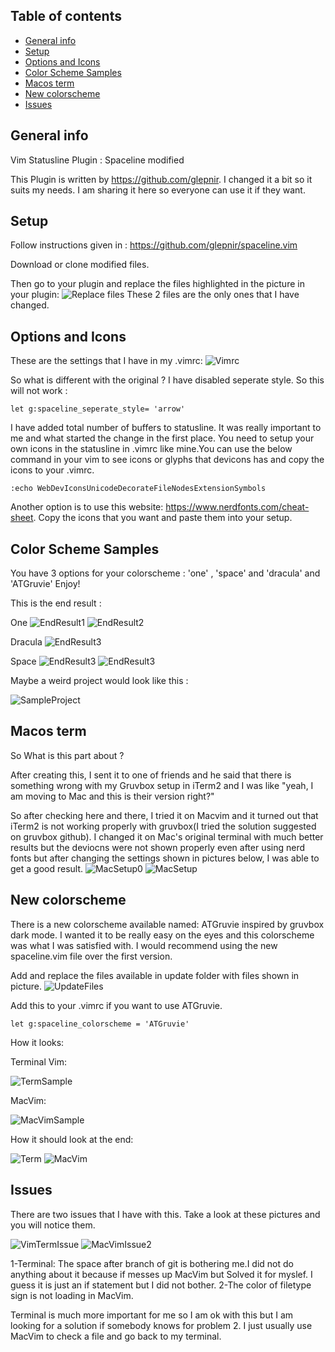 ## Table of contents
* [General info](#general-info)
* [Setup](#setup)
* [Options and Icons](#options-and-icons)
* [Color Scheme Samples](#color-scheme-samples)
* [Macos term](#macos-term)
* [New colorscheme](#new-colorscheme)
* [Issues](#issues)

## General info
Vim Statusline Plugin : Spaceline modified

This Plugin is written by https://github.com/glepnir. 
I changed it a bit so it suits my needs. I am sharing it here so everyone can use it if they want.

## Setup
Follow instructions given in : https://github.com/glepnir/spaceline.vim

Download or clone modified files.

Then go to your plugin and replace  the files highlighted in the picture in your plugin:
![Replace files](Images/ReplaceFiles.png)
These 2 files are the only ones that I have changed.

## Options and Icons
These are the settings that I have in my .vimrc:
![Vimrc](Images/Vimrc.png)

So what is different with the original ? 
I have disabled seperate style. So this will not work :
```
let g:spaceline_seperate_style= 'arrow'
```
I have added total number of buffers to statusline. It was really important to me and what started the change in the first place. 
You need to setup your own icons in the statusline in .vimrc like mine.You can use the below command in your vim to see icons or glyphs that devicons has and
copy the icons to your .vimrc.
```
:echo WebDevIconsUnicodeDecorateFileNodesExtensionSymbols
```
Another option is to use this website: https://www.nerdfonts.com/cheat-sheet. 
Copy the icons that you want and paste them into your setup.

## Color Scheme Samples
You have 3 options for your colorscheme : 'one' , 'space' and 'dracula' and 'ATGruvie'
Enjoy!  

This is the end result :

One
![EndResult1](Images/EndResult1.png)
![EndResult2](Images/EndResult2.png)

Dracula
![EndResult3](Images/EndResult3.png)

Space
![EndResult3](Images/EndResult4.png)
![EndResult3](Images/EndResult5.png)

Maybe a weird project would look like this :

![SampleProject](Images/SampleProject.png)


## Macos term
So What is this part about ?

After creating this, I sent it to one of friends and he said that there is something wrong with my Gruvbox setup in iTerm2 and I was like "yeah, I am moving to Mac and this is their version right?"

So after checking here and there, I tried it on Macvim and it turned out that iTerm2 is not working properly with gruvbox(I tried the solution suggested on gruvbox github). I changed it on Mac's original terminal with much better results but the deviocns were not shown properly even after using nerd fonts but after changing the settings shown in pictures below, I was able to
get a good result.
![MacSetup0](Images/MacSetup0.png)
![MacSetup](Images/MacSetup.png)

## New colorscheme
There is a new colorscheme available named: ATGruvie inspired by gruvbox dark mode. I wanted it to be really easy on the eyes and this colorscheme was what I was satisfied with. I would recommend using the new spaceline.vim file over the first version.

Add and replace the files available in update folder with files shown in picture.
![UpdateFiles](Images/UpdateFiles.png)

Add this to your .vimrc if you want to use ATGruvie.

```
let g:spaceline_colorscheme = 'ATGruvie'
```
How it looks:

Terminal Vim:

![TermSample](Images/TermSample.png)

MacVim:

![MacVimSample](Images/MacVimSample.png)

How it should look at the end:

![Term](Images/Term.png)
![MacVim](Images/MacVim.png)



## Issues

There are two issues that I have with this. Take a look at these pictures and you will notice them. 

![VimTermIssue](VimTermIssue.png)
![MacVimIssue2](Images/MacVimIssue2.png)

1-Terminal: The space after branch of git is bothering me.I did not do anything about it because if messes up MacVim but Solved it for myslef. I guess it is just an if statement but I did not bother.
2-The color of filetype sign is not loading in MacVim.

Terminal is much more important for me so I am ok with this but I am looking for a solution if somebody knows for problem 2. I just usually use MacVim to check a file and go back to my terminal.












